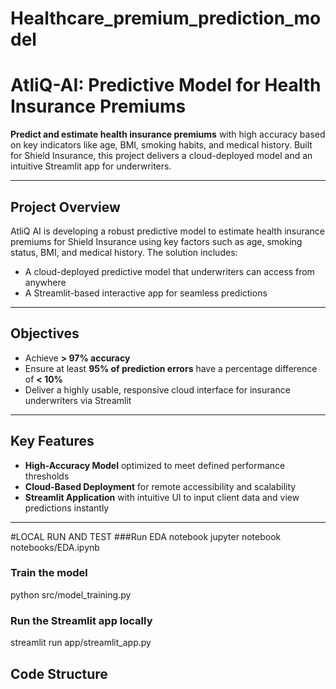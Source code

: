 # Healthcare_premium_prediction_model
# AtliQ-AI: Predictive Model for Health Insurance Premiums

**Predict and estimate health insurance premiums** with high accuracy based on key indicators like age, BMI, smoking habits, and medical history. Built for Shield Insurance, this project delivers a cloud-deployed model and an intuitive Streamlit app for underwriters.

---

## Project Overview

AtliQ AI is developing a robust predictive model to estimate health insurance premiums for Shield Insurance using key factors such as age, smoking status, BMI, and medical history. The solution includes:

- A cloud-deployed predictive model that underwriters can access from anywhere  
- A Streamlit-based interactive app for seamless predictions

---

##  Objectives

- Achieve **> 97% accuracy**  
- Ensure at least **95% of prediction errors** have a percentage difference of **< 10%**  
- Deliver a highly usable, responsive cloud interface for insurance underwriters via Streamlit

---

##  Key Features

- **High-Accuracy Model** optimized to meet defined performance thresholds  
- **Cloud-Based Deployment** for remote accessibility and scalability  
- **Streamlit Application** with intuitive UI to input client data and view predictions instantly

---
#LOCAL RUN AND TEST
###Run EDA notebook
jupyter notebook notebooks/EDA.ipynb

### Train the model
python src/model_training.py

### Run the Streamlit app locally
streamlit run app/streamlit_app.py


##  Code Structure

